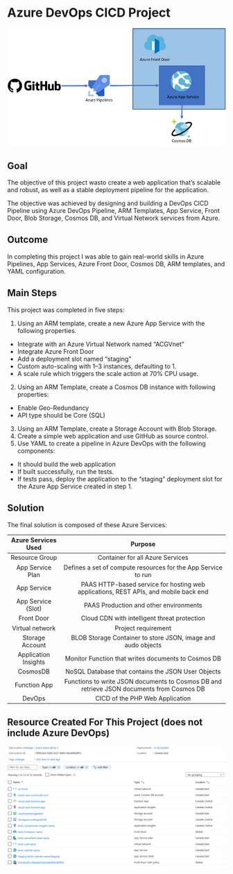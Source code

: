 # Azure DevOps CICD Project
![Alt text](readme_images/February-Cloud-Guru-Challenge-diagram.webp?raw=true "Azure DevOps CICD")

Goal
----
The objective of this project wasto create a web application that’s scalable and robust, as well as a stable deployment pipeline for the application.

The objective was achieved by designing and building a DevOps CICD Pipeline using Azure DevOps Pipeline, ARM Templates, App Service, Front Door, Blob Storage, Cosmos DB, and Virtual Network services from Azure.

Outcome
-------
In completing this project I was able to gain real-world skills in Azure Pipelines, App Services, Azure Front Door, Cosmos DB, ARM templates, and YAML configuration.

Main Steps
----------
This project was completed in five steps:

1. Using an ARM template, create a new Azure App Service with the following properties.
  * Integrate with an Azure Virtual Network named “ACGVnet”
  * Integrate Azure Front Door
  * Add a deployment slot named “staging”
  * Custom auto-scaling with 1–3 instances, defaulting to 1.
  * A scale rule which triggers the scale action at 70% CPU usage.
2. Using an ARM Template, create a Cosmos DB instance with following properties:
  * Enable Geo-Redundancy
  * API type should be Core (SQL)
3. Using an ARM Template, create a Storage Account with Blob Storage.
4. Create a simple web application and use GitHub as source control.
5. Use YAML to create a pipeline in Azure DevOps with the following components:
  * It should build the web application
  * If built successfully, run the tests.
  * If tests pass, deploy the application to the “staging” deployment slot for the Azure App Service created in step 1.


Solution
--------
The final solution is composed of these Azure Services:

| Azure Services Used | Purpose |
| :-----------------: | :-----: |
| Resource Group | Container for all Azure Services |
| App Service Plan | Defines a set of compute resources for the App Service to run |
| App Service | PAAS HTTP-based service for hosting web applications, REST APIs, and mobile back end |
| App Service (Slot) | PAAS Production and other environments |
| Front Door | Cloud CDN with intelligent threat protection | 
| Virtual network | Project requirement |
| Storage Account | BLOB Storage Container to store JSON, image and audo objects |
| Application Insights | Monitor Function that writes documents to Cosmos DB |
| CosmosDB | NoSQL Database that contains the JSON User Objects |
| Function App | Functions to write JSON documents to Cosmos DB and retrieve JSON documents from Cosmos DB |
| DevOps | CICD of the PHP Web Application |


Resource Created For This Project (does not include Azure DevOps)
-----------------------------------------------------------------
![Alt text](readme_images/cloud-save-rg.png?raw=true "Resource Created For This Project")